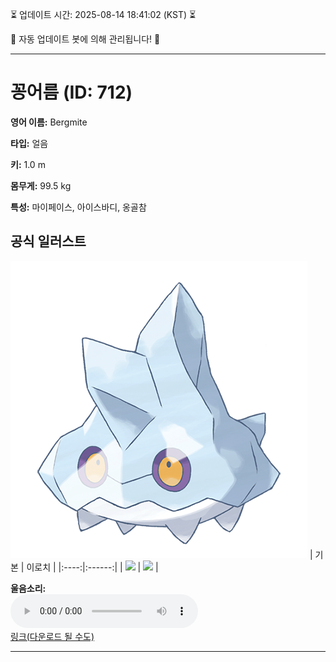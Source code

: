 
⏳ 업데이트 시간: 2025-08-14 18:41:02 (KST) ⏳

🤖 자동 업데이트 봇에 의해 관리됩니다! 🤖

---

# 꽁어름 (ID: 712)
**영어 이름:** Bergmite

**타입:** 얼음

**키:** 1.0 m

**몸무게:** 99.5 kg

**특성:** 마이페이스, 아이스바디, 옹골참

## 공식 일러스트
![](https://raw.githubusercontent.com/PokeAPI/sprites/master/sprites/pokemon/other/official-artwork/712.png)
| 기본 | 이로치 |
|:----:|:------:|
| <img src="http://play.pokemonshowdown.com/sprites/ani/bergmite.gif" width="200"> | <img src="http://play.pokemonshowdown.com/sprites/ani-shiny/bergmite.gif" width="200"> |

**울음소리:**<br><audio controls src="https://raw.githubusercontent.com/PokeAPI/cries/main/cries/pokemon/latest/712.ogg"></audio><br> [링크(다운로드 될 수도)](https://raw.githubusercontent.com/PokeAPI/cries/main/cries/pokemon/latest/712.ogg)


---
